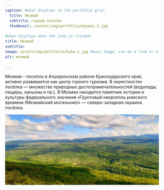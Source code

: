 ```yaml
---
caption: #what displays in the portfolio grid:
  title: Мезмай
  subtitle: горный поселок
  thumbnail: /assets/img/portfolio/mezmai-1.jpg
  
#what displays when the item is clicked:
title: Мезмай
subtitle: 
image: assets/img/portfolio/kuba-1.jpg #main image, can be a link or a file in assets/img/portfolio
alt: мезмай

---
```

Мезмай – поселок в Апшеронском районе Краснодарского края, активно развивается как центр горного туризма. 
В окрестностях посёлка — множество природных достопримечательностей (водопады, пещеры, каньоны и пр.).
В Мезмае находится памятник истории и культуры федерального значения «Грунтовый некрополь римского времени (Мезмайский могильник)» — северо-западная окраина посёлка.

![Image](/assets/img/portfolio/mezmai-2.jpg)
